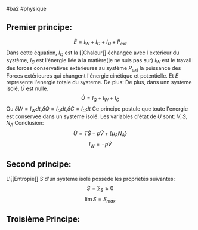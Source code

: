#ba2 #physique 
## Premier principe:
$$\dot E=I_W+I_C+I_Q+P_{ext}$$
Dans cette équation, $I_Q$ est la [[Chaleur]] échangée avec l'extérieur du système,
$I_C$ est l'énergie liée à la matière(je ne suis pas sur)
$I_W$ est le travail des forces conservatives extérieures au système
$P_{ext}$ la puissance des Forces extérieures qui changent l'énergie cinétique et potentielle.
Et $E$ represente l'energie totale du systeme.
De plus:
De plus, dans unn systeme isolé, $\dot U$ est nulle.
$$\dot U = I_Q + I_W + I_C$$
Ou $\delta W =I_W dt$,$\delta Q =I_Q dt$,$\delta C =I_C dt$
Ce principe postule que toute l'energie est conservee dans un systeme isolé.
Les variables d'état de $U$ sont: $V, S, N_A$
Conclusion:
$$\dot U =T\dot S - p\dot V + \{\mu_A N_A\}$$
$$I_W=-p\dot V$$
## Second principe:
L'[[Entropie]] $S$ d'un systeme isolé posséde les propriétés suivantes:
$$\dot S = \sum_S \geq 0$$
$$\lim{S}=S_{max}$$
## Troisième Principe:


